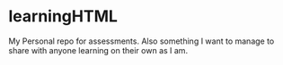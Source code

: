 # learningHTML
My Personal repo for assessments. Also something I want to manage to share with anyone learning on their own as I am. 
